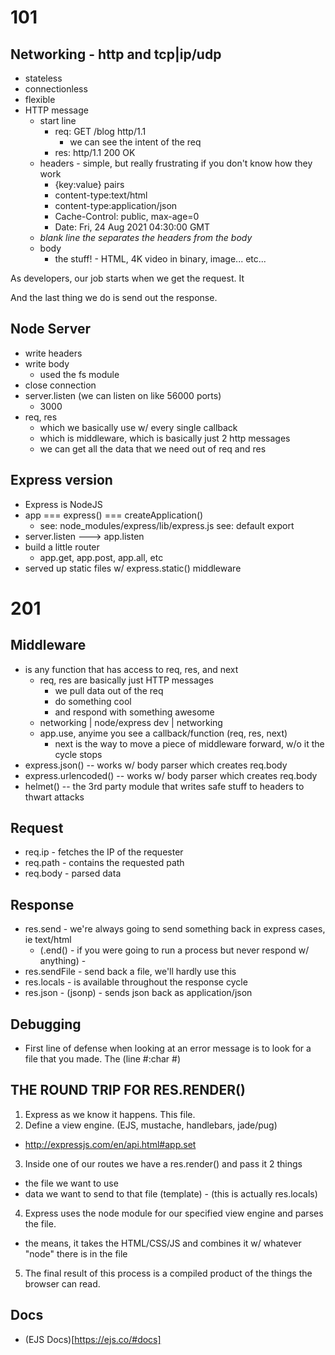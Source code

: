 # 101

## Networking - http and tcp|ip/udp

- stateless
- connectionless
- flexible
- HTTP message
  - start line
    - req: GET /blog http/1.1
      - we can see the intent of the req
    - res: http/1.1 200 OK
  - headers - simple, but really frustrating if you don't know how they work
    - {key:value} pairs
    - content-type:text/html
    - content-type:application/json
    - Cache-Control: public, max-age=0
    - Date: Fri, 24 Aug 2021 04:30:00 GMT
  - _blank line the separates the headers from the body_
  - body
    - the stuff! - HTML, 4K video in binary, image... etc...

As developers, our job starts when we get the request. It

And the last thing we do is send out the response.

## Node Server

- write headers
- write body
  - used the fs module
- close connection
- server.listen (we can listen on like 56000 ports)
  - 3000
- req, res
  - which we basically use w/ every single callback
  - which is middleware, which is basically just 2 http messages
  - we can get all the data that we need out of req and res

## Express version

- Express is NodeJS
- app === express() === createApplication()
  - see: node_modules/express/lib/express.js see: default export
- server.listen ---> app.listen
- build a little router
  - app.get, app.post, app.all, etc
- served up static files w/ express.static() middleware

# 201

## Middleware

- is any function that has access to req, res, and next
  - req, res are basically just HTTP messages
    - we pull data out of the req
    - do something cool
    - and respond with something awesome
  - networking | node/express dev | networking
  - app.use, anyime you see a callback/function (req, res, next)
    - next is the way to move a piece of middleware forward, w/o it the cycle stops
- express.json() -- works w/ body parser which creates req.body
- express.urlencoded() -- works w/ body parser which creates req.body
- helmet() -- the 3rd party module that writes safe stuff to headers to thwart attacks

## Request

- req.ip - fetches the IP of the requester
- req.path - contains the requested path
- req.body - parsed data

## Response

- res.send - we're always going to send something back in express cases, ie text/html
  - (.end() - if you were going to run a process but never respond w/ anything) -
- res.sendFile - send back a file, we'll hardly use this
- res.locals - is available throughout the response cycle
- res.json - (jsonp) - sends json back as application/json

## Debugging

- First line of defense when looking at an error message is to look for a file that you made. The (line #:char #)

## THE ROUND TRIP FOR RES.RENDER()

1. Express as we know it happens. This file.
2. Define a view engine. (EJS, mustache, handlebars, jade/pug)

- http://expressjs.com/en/api.html#app.set

3. Inside one of our routes we have a res.render() and pass it 2 things

- the file we want to use
- data we want to send to that file (template) - (this is actually res.locals)

4. Express uses the node module for our specified view engine and parses the file.

- the means, it takes the HTML/CSS/JS and combines it w/ whatever "node" there is in the file

5. The final result of this process is a compiled product of the things the browser can read.

## Docs

- (EJS Docs)[https://ejs.co/#docs]
